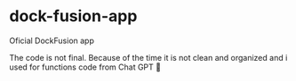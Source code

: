 # dock-fusion-app

Oficial DockFusion app

The code is not final. Because of the time it is not clean and organized and i used for functions code from Chat GPT 💪
